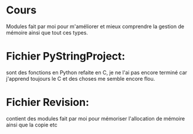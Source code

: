 # Cours

Modules fait par moi pour m'améliorer et mieux comprendre la gestion de mémoire ainsi que tout ces types.

# Fichier PyStringProject: 
sont des fonctions en Python refaite en C, je ne l'ai pas encore terminé car j'apprend toujours le C et des choses me semble encore flou.

# Fichier Revision:
contient des modules fait par moi pour mémoriser l'allocation de mémoire ainsi que la copie etc
